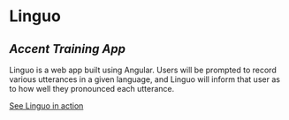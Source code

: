 # Linguo

## *Accent Training App*

Linguo is a web app built using Angular.  Users will be prompted to record various utterances in a given language, and Linguo will inform that user as to how well they pronounced each utterance.  

[See Linguo in action](https://youtu.be/96WlUDm2BnM)